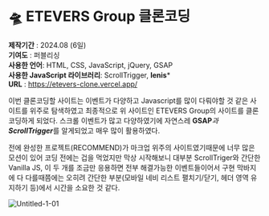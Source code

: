 # 🛸 ETEVERS Group 클론코딩

**제작기간** : 2024.08 (6일)<br/>
**기여도** : 퍼블리싱<br/>
**사용한 언어**: HTML, CSS, JavaScript, jQuery, GSAP<br/>
**사용한 JavaScript 라이브러리**: ScrollTrigger, **lenis***<br/>
**URL** : https://etevers-clone.vercel.app/<br/>

이번 클론코딩할 사이트는 이벤트가 다양하고 Javascript를 많이 다뤄야할 것 같은 사이트를 위주로 탐색하였고 최종적으로 위 사이트인 ETEVERS Group의 사이트를 클론코딩하게 되었다. 스크롤 이벤트가 많고 다양하였기에 자연스레 **GSAP***과 **ScrollTrigger***를 알게되었고 매우 많이 활용하였다.

전에 완성한 프로젝트(RECOMMEND)가 마크업 위주의 사이트였기때문에 너무 많은 모션이 있어 코딩 전에는 겁을 먹었지만 막상 시작해보니 대부분 ScrollTriger와 간단한 Vanilla JS, 이 두 개를 조금만 응용하면 전부 해결가능한 이벤트들이어서 구현 막바지에 다 다를때쯤에는 오히려 간단한 부분(모바일 네비 리스트 펼치기/닫기, 헤더 영역 유지하기 등)에서 시간을 소요한 것 같다.

![Untitled-1-01](https://github.com/user-attachments/assets/783af73c-d2a2-492d-8be2-5da7be0e696f)
